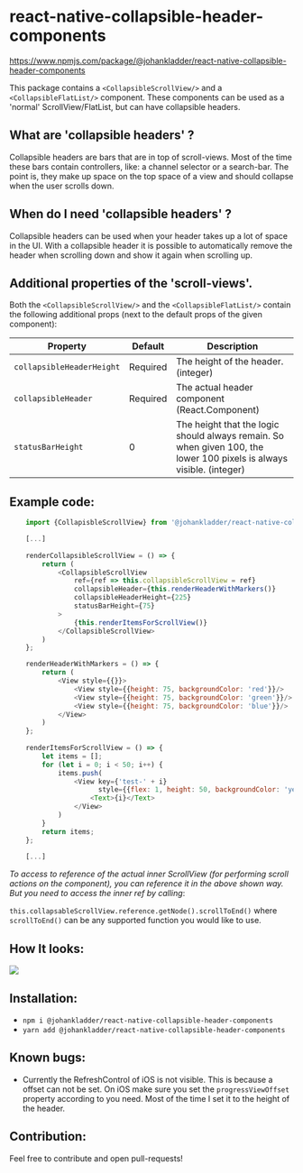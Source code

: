 # react-native-collapsible-header-components

https://www.npmjs.com/package/@johankladder/react-native-collapsible-header-components

This package contains a `<CollapsibleScrollView/>` and a 
`<CollapsibleFlatList/>` component. These components can be used as 
a 'normal' ScrollView/FlatList, but can have collapsible headers. 

## What are 'collapsible headers' ?

Collapsible headers are bars that are in top of scroll-views. 
Most of the time these bars contain controllers, like: a channel 
selector or a search-bar. The point is, they make up space on the top space 
of a view and should collapse when the user scrolls down.

## When do I need 'collapsible headers' ?

Collapsible headers can be used when your header takes up a lot 
of space in the UI. With a collapsible header it is possible to automatically 
remove the header when scrolling down and show it again when scrolling 
up.

## Additional properties of the 'scroll-views'.

Both the `<CollapsibleScrollView/>` and the `<CollapsibleFlatList/>` 
contain the following additional props (next to the default props of the given 
component):

Property | Default | Description
---------|---------|------------
`collapsibleHeaderHeight` | Required | The height of the header. (integer) 
`collapsibleHeader` | Required | The actual header component (React.Component)
`statusBarHeight` | 0 | The height that the logic should always remain. So when given 100, the lower 100 pixels is always visible. (integer)


## Example code:
```javascript
    import {CollapisbleScrollView} from '@johankladder/react-native-collapsible-header-components'

    [...]
    
    renderCollapsibleScrollView = () => {
        return (
            <CollapsibleScrollView
                ref={ref => this.collapsibleScrollView = ref}
                collapsibleHeader={this.renderHeaderWithMarkers()}
                collapsibleHeaderHeight={225}
                statusBarHeight={75}
            >
                {this.renderItemsForScrollView()}
            </CollapsibleScrollView>
        )
    };

    renderHeaderWithMarkers = () => {
        return (
            <View style={{}}>
                <View style={{height: 75, backgroundColor: 'red'}}/>
                <View style={{height: 75, backgroundColor: 'green'}}/>
                <View style={{height: 75, backgroundColor: 'blue'}}/>
            </View>
        )
    };
    
    renderItemsForScrollView = () => {
        let items = [];
        for (let i = 0; i < 50; i++) {
            items.push(
                <View key={'test-' + i}
                      style={{flex: 1, height: 50, backgroundColor: 'yellow', borderWidth: 1, borderColor: 'black'}}>
                    <Text>{i}</Text>
                </View>
            )
        }
        return items;
    }; 
    
    [...]
```

_To access to reference of the actual inner ScrollView (for performing scroll actions 
on the component), you can reference it in the above shown way. But you need to access the 
inner ref by calling_: 

`this.collapsableScrollView.reference.getNode().scrollToEnd()` where `scrollToEnd()` can be any supported 
function you would like to use.



## How It looks:
![](https://media.giphy.com/media/sRK9EUQpMgGTsQAXnn/giphy.gif)


## Installation:
- `npm i @johankladder/react-native-collapsible-header-components`  
- `yarn add @johankladder/react-native-collapsible-header-components`

## Known bugs:
- Currently the RefreshControl of iOS is not visible. This is because a 
offset can not be set. On iOS make sure you set the `progressViewOffset` property
according to you need. Most of the time I set it to the height of the header.

## Contribution:
Feel free to contribute and open pull-requests!

